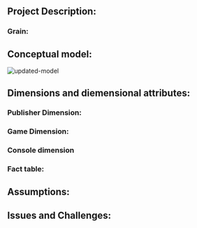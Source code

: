 ## Project Description:
### Grain:
## Conceptual model:
![updated-model](./assets/img/model.png)

## Dimensions and diemensional attributes:
### Publisher Dimension:
### Game Dimension:
### Console dimension
### Fact table:

## Assumptions:

## Issues and Challenges:
